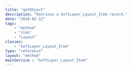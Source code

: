 ```yaml
---
title: "getObject"
description: "Retrieve a SoftLayer_Layout_Item record."
date: "2018-02-12"
tags:
    - "method"
    - "sldn"
    - "Layout"
classes:
    - "SoftLayer_Layout_Item"
type: "reference"
layout: "method"
mainService : "SoftLayer_Layout_Item"
---
```

